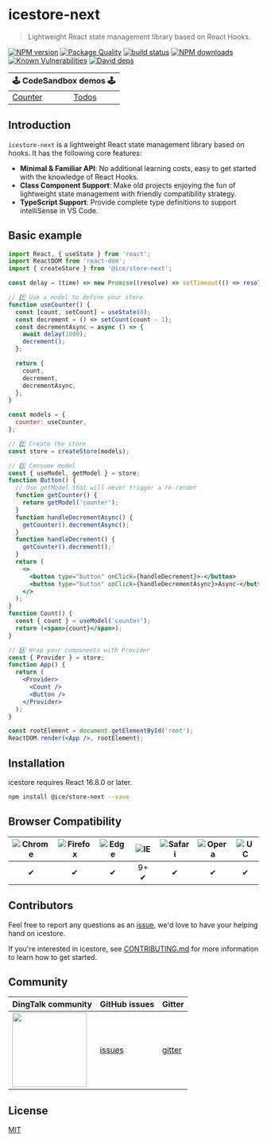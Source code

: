 # icestore-next

> Lightweight React state management library based on React Hooks.

[![NPM version](https://img.shields.io/npm/v/@ice/store-next.svg?style=flat)](https://npmjs.org/package/@ice/store-next)
[![Package Quality](https://npm.packagequality.com/shield/@ice%2Fstore.svg)](https://packagequality.com/#?package=@ice/store-next)
[![build status](https://img.shields.io/travis/ice-lab/icestore-next.svg?style=flat-square)](https://travis-ci.org/ice-lab/icestore-next)
[![NPM downloads](http://img.shields.io/npm/dm/@ice/store-next.svg?style=flat)](https://npmjs.org/package/@ice/store-next)
[![Known Vulnerabilities](https://snyk.io/test/npm/@ice/store-next/badge.svg)](https://snyk.io/test/npm/@ice/store-next)
[![David deps](https://img.shields.io/david/ice-lab/icestore-next.svg?style=flat-square)](https://david-dm.org/ice-lab/icestore-next)

<table>
  <thead>
    <tr>
      <th colspan="5"><center>🕹 CodeSandbox demos 🕹</center></th>
    </tr>
  </thead>
  <tbody>
    <tr>
      <td><a href="https://codesandbox.io/s/github/ice-lab/icestore-next/tree/master/examples/counter?module=/src/index.tsx">Counter</a></td>
      <td><a href="https://codesandbox.io/s/github/ice-lab/icestore-next/tree/master/examples/todos?module=/src/index.tsx">Todos</a></td>
    </tr>
  </tbody>
</table>

## Introduction

`icestore-next` is a lightweight React state management library based on hooks. It has the following core features:

* **Minimal & Familiar API**: No additional learning costs, easy to get started with the knowledge of React Hooks.
* **Class Component Support**: Make old projects enjoying the fun of lightweight state management with friendly compatibility strategy.
* **TypeScript Support**: Provide complete type definitions to support intelliSense in VS Code.

## Basic example

```jsx
import React, { useState } from 'react';
import ReactDOM from 'react-dom';
import { createStore } from '@ice/store-next';

const delay = (time) => new Promise((resolve) => setTimeout(() => resolve(), time));

// 1️⃣ Use a model to define your store
function useCounter() {
  const [count, setCount] = useState(0);
  const decrement = () => setCount(count - 1);
  const decrementAsync = async () => {
    await delay(1000);
    decrement();
  };

  return {
    count,
    decrement,
    decrementAsync,
  };
}

const models = {
  counter: useCounter,
};

// 2️⃣ Create the store
const store = createStore(models);

// 3️⃣ Consume model
const { useModel, getModel } = store;
function Button() {
  // Use getModel that will never trigger a re-render
  function getCounter() {
    return getModel('counter');
  }
  function handleDecrementAsync() {
    getCounter().decrementAsync();
  }
  function handleDecrement() {
    getCounter().decrement();
  }
  return (
    <>
      <button type="button" onClick={handleDecrement}>-</button>
      <button type="button" onClick={handleDecrementAsync}>Async-</button>
    </>
  );
}
function Count() {
  const { count } = useModel('counter');
  return (<span>{count}</span>);
}

// 4️⃣ Wrap your components with Provider
const { Provider } = store;
function App() {
  return (
    <Provider>
      <Count />
      <Button />
    </Provider>
  );
}

const rootElement = document.getElementById('root');
ReactDOM.render(<App />, rootElement);

```

## Installation

icestore requires React 16.8.0 or later.

```bash
npm install @ice/store-next --save
```

## Browser Compatibility

| ![Chrome](https://raw.github.com/alrra/browser-logos/master/src/chrome/chrome_48x48.png) | ![Firefox](https://raw.github.com/alrra/browser-logos/master/src/firefox/firefox_48x48.png) | ![Edge](https://raw.github.com/alrra/browser-logos/master/src/edge/edge_48x48.png) | ![IE](https://raw.github.com/alrra/browser-logos/master/src/archive/internet-explorer_9-11/internet-explorer_9-11_48x48.png) | ![Safari](https://raw.github.com/alrra/browser-logos/master/src/safari/safari_48x48.png) | ![Opera](https://raw.github.com/alrra/browser-logos/master/src/opera/opera_48x48.png) | ![UC](https://raw.github.com/alrra/browser-logos/master/src/uc/uc_48x48.png) |
| :--------------------------------------------------------------------------------------: | :-----------------------------------------------------------------------------------------: | :--------------------------------------------------------------------------------: | :--------------------------------------------------------------------------------------------------------------------------: | :--------------------------------------------------------------------------------------: | :-----------------------------------------------------------------------------------: | :--------------------------------------------------------------------------: |
|✔ |✔|✔|9+ ✔|✔|✔|✔|

## Contributors

Feel free to report any questions as an [issue](https://github.com/alibaba/ice/issues/new), we'd love to have your helping hand on icestore.

If you're interested in icestore, see [CONTRIBUTING.md](https://github.com/alibaba/ice/blob/master/.github/CONTRIBUTING.md) for more information to learn how to get started.

## Community

| DingTalk community                               | GitHub issues |  Gitter |
|-------------------------------------|--------------|---------|
| <a href="https://ice.alicdn.com/assets/images/qrcode.png"><img src="https://ice.alicdn.com/assets/images/qrcode.png" width="150" /></a> | [issues]     | [gitter]|

[issues]: https://github.com/alibaba/ice/issues
[gitter]: https://gitter.im/alibaba/ice

## License

[MIT](LICENSE)
